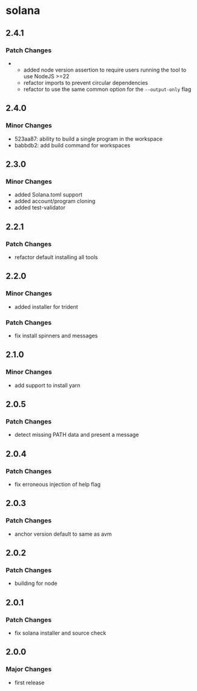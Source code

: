 # solana

## 2.4.1

### Patch Changes

- - added node version assertion to require users running the tool to use
    NodeJS >=22
  - refactor imports to prevent circular dependencies
  - refactor to use the same common option for the `--output-only` flag

## 2.4.0

### Minor Changes

- 523aa87: ability to build a single program in the workspace
- babbdb2: add build command for workspaces

## 2.3.0

### Minor Changes

- added Solana.toml support
- added account/program cloning
- added test-validator

## 2.2.1

### Patch Changes

- refactor default installing all tools

## 2.2.0

### Minor Changes

- added installer for trident

### Patch Changes

- fix install spinners and messages

## 2.1.0

### Minor Changes

- add support to install yarn

## 2.0.5

### Patch Changes

- detect missing PATH data and present a message

## 2.0.4

### Patch Changes

- fix erroneous injection of help flag

## 2.0.3

### Patch Changes

- anchor version default to same as avm

## 2.0.2

### Patch Changes

- building for node

## 2.0.1

### Patch Changes

- fix solana installer and source check

## 2.0.0

### Major Changes

- first release
